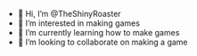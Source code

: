 - 👋 Hi, I’m @TheShinyRoaster
- 👀 I’m interested in making games
- 🌱 I’m currently learning how to make games
- 💞️ I’m looking to collaborate on making a game
